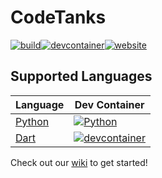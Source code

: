 # CodeTanks
[![build](https://github.com/code-tanks/code-tanks/actions/workflows/build.yml/badge.svg)](https://github.com/code-tanks/code-tanks/actions/workflows/build.yml)[![devcontainer](https://github.com/code-tanks/code-tanks/actions/workflows/devcontainer.yml/badge.svg)](https://github.com/code-tanks/code-tanks/actions/workflows/devcontainer.yml)[![website](https://github.com/code-tanks/website/actions/workflows/website.yml/badge.svg)](https://github.com/code-tanks/website/actions/workflows/website.yml)

## Supported Languages
| Language | Dev Container |
| --- | --- |
| [Python](https://github.com/code-tanks/python-template) | [![Python](https://github.com/code-tanks/python-api/actions/workflows/devcontainer.yml/badge.svg)](https://github.com/code-tanks/python-api/actions/workflows/devcontainer.yml) |
| [Dart](https://github.com/code-tanks/dart-template) | [![devcontainer](https://github.com/code-tanks/dart-api/actions/workflows/devcontainer.yml/badge.svg)](https://github.com/code-tanks/dart-api/actions/workflows/devcontainer.yml) |

Check out our [wiki](https://github.com/code-tanks/code-tanks/wiki) to get started!
